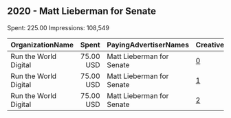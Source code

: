 ## 2020 - Matt Lieberman for Senate 
Spent: 225.00
Impressions: 108,549

|OrganizationName|Spent|PayingAdvertiserNames|CreativeUrls|Impressions|Genders|AgeBrackets|CountryCodes|BillingAddresses|CandidateBallotInformation|
|:---|---:|:---|:---|---:|:---|:---|:---|:---|:---|
|Run the World Digital|75.00 USD|Matt Lieberman for Senate|[0](https://www.snap.com/political-ads/asset/c22da21a3620e26ebeee80b8c9e39904e87ff4b698716fb38fe47a014ace38fa?mediaType=mp4)|52,444||18+|united states|"1324 Spaight St,Madison,53703,US"|Matt Lieberman for Senate|
|Run the World Digital|75.00 USD|Matt Lieberman for Senate|[1](https://www.snap.com/political-ads/asset/c22da21a3620e26ebeee80b8c9e39904e87ff4b698716fb38fe47a014ace38fa?mediaType=mp4)|36,723||18+|united states|"1324 Spaight St,Madison,53703,US"|Matt Lieberman for Senate|
|Run the World Digital|75.00 USD|Matt Lieberman for Senate|[2](https://www.snap.com/political-ads/asset/c22da21a3620e26ebeee80b8c9e39904e87ff4b698716fb38fe47a014ace38fa?mediaType=mp4)|19,382||35+|united states|"1324 Spaight St,Madison,53703,US"|Matt Lieberman for Senate|
